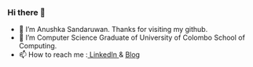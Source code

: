 ### Hi there 👋
 - 🔭 I’m Anushka Sandaruwan. Thanks for visiting my github.
 - 🌱 I’m Computer Science Graduate of University of Colombo School of Computing.
 - 📫 How to reach me :<a href="https://www.linkedin.com/in/anushkasandaruwan/"> LinkedIn </a> & <a href="https://anushkasandaruwankk.blogspot.com/"> Blog </a> 
 
 
<!--
Here are some ideas to get you started:

- 🔭 I’m currently working on ...
- 🌱 I’m currently learning ...
- 👯 I’m looking to collaborate on ...
- 🤔 I’m looking for help with ...
- 💬 Ask me about ...
- 📫 How to reach me: ...
- 😄 Pronouns: ...
- ⚡ Fun fact: ...
-->
